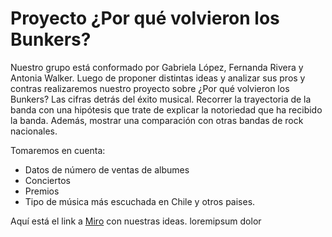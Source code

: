 # Proyecto ¿Por qué volvieron los Bunkers?

Nuestro grupo está conformado por Gabriela López, Fernanda Rivera y Antonia Walker. Luego de proponer distintas ideas y analizar sus pros y contras realizaremos nuestro proyecto sobre ¿Por qué volvieron los Bunkers? Las cifras detrás del éxito musical. Recorrer la trayectoria de la banda con una hipótesis que trate de explicar la notoriedad que ha recibido la banda.
Además, mostrar una comparación con otras bandas de rock nacionales.

Tomaremos en cuenta:
- Datos de número de ventas de albumes 
- Conciertos
- Premios
- Tipo de música más escuchada en Chile y otros paises.

Aquí está el link a [Miro](https://miro.com/welcomeonboard/OGVNbmdCSzIxRExseEJNRHl6clNOcDhKc0cyZU8wWHlGZTJiVUZLOVl1eU5PSFpIVmp6NVpvWm91am1JUFdxVXwzNDU4NzY0NTYyMzk2MTI4NTU0fDI=?share_link_id=372660117530) con nuestras ideas. 
loremipsum dolor 
